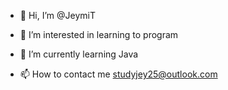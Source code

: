 - 👋 Hi, I’m @JeymiT
- 👀 I’m interested in learning to program
- 🌱 I’m currently learning Java
  
- 📫 How to contact me studyjey25@outlook.com

<!---
JeymiT/JeymiT is a ✨ special ✨ repository because its `README.md` (this file) appears on your GitHub profile.
You can click the Preview link to take a look at your changes.
--->
